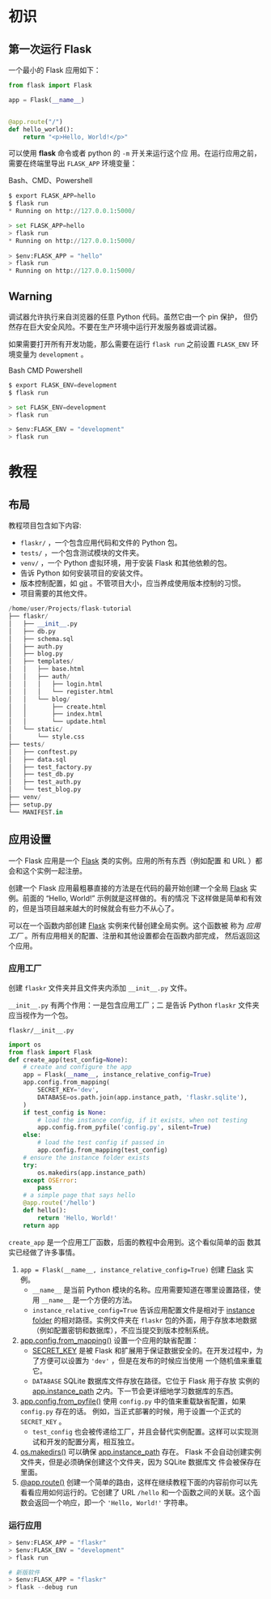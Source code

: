 # 初识

## 第一次运行 Flask

一个最小的 Flask 应用如下：

```python
from flask import Flask

app = Flask(__name__)


@app.route("/")
def hello_world():
    return "<p>Hello, World!</p>"
```

可以使用 **flask** 命令或者 python 的 `-m` 开关来运行这个应 用。在运行应用之前，需要在终端里导出 `FLASK_APP` 环境变量：

Bash、CMD、Powershell

```python
$ export FLASK_APP=hello
$ flask run 
* Running on http://127.0.0.1:5000/

> set FLASK_APP=hello
> flask run 
* Running on http://127.0.0.1:5000/
 
> $env:FLASK_APP = "hello"
> flask run
* Running on http://127.0.0.1:5000/
```

## Warning

调试器允许执行来自浏览器的任意 Python 代码。虽然它由一个 pin 保护， 但仍然存在巨大安全风险。不要在生产环境中运行开发服务器或调试器。

如果需要打开所有开发功能，那么需要在运行 `flask run` 之前设置 `FLASK_ENV` 环境变量为 `development` 。

Bash CMD Powershell

```python
$ export FLASK_ENV=development
$ flask run

> set FLASK_ENV=development
> flask run

> $env:FLASK_ENV = "development"
> flask run
```

# 教程

## 布局

教程项目包含如下内容:

- `flaskr/` ，一个包含应用代码和文件的 Python 包。
- `tests/` ，一个包含测试模块的文件夹。
- `venv/` ，一个 Python 虚拟环境，用于安装 Flask 和其他依赖的包。
- 告诉 Python 如何安装项目的安装文件。
- 版本控制配置，如 [git](https://git-scm.com/) 。不管项目大小，应当养成使用版本控制的习惯。
- 项目需要的其他文件。

```python
/home/user/Projects/flask-tutorial
├── flaskr/
│   ├── __init__.py
│   ├── db.py
│   ├── schema.sql
│   ├── auth.py
│   ├── blog.py
│   ├── templates/
│   │   ├── base.html
│   │   ├── auth/
│   │   │   ├── login.html
│   │   │   └── register.html
│   │   └── blog/
│   │       ├── create.html
│   │       ├── index.html
│   │       └── update.html
│   └── static/
│       └── style.css
├── tests/
│   ├── conftest.py
│   ├── data.sql
│   ├── test_factory.py
│   ├── test_db.py
│   ├── test_auth.py
│   └── test_blog.py
├── venv/
├── setup.py
└── MANIFEST.in
```

## 应用设置

一个 Flask 应用是一个 [Flask](https://www.bookstack.cn/read/Flask-2.0-zh/8f10a8dae4f4a37e.md#flask.Flask) 类的实例。应用的所有东西（例如配置 和 URL ）都会和这个实例一起注册。

创建一个 Flask 应用最粗暴直接的方法是在代码的最开始创建一个全局 [Flask](https://www.bookstack.cn/read/Flask-2.0-zh/8f10a8dae4f4a37e.md#flask.Flask) 实例。前面的 “Hello, World!” 示例就是这样做的。有的情况 下这样做是简单和有效的，但是当项目越来越大的时候就会有些力不从心了。

可以在一个函数内部创建 [Flask](https://www.bookstack.cn/read/Flask-2.0-zh/8f10a8dae4f4a37e.md#flask.Flask) 实例来代替创建全局实例。这个函数被 称为 *应用工厂* 。所有应用相关的配置、注册和其他设置都会在函数内部完成， 然后返回这个应用。

### 应用工厂

创建 `flaskr` 文件夹并且文件夹内添加 `__init__.py` 文件。

 `__init__.py` 有两个作用：一是包含应用工厂；二 是告诉 Python `flaskr` 文件夹应当视作为一个包。

`flaskr/__init__.py`

```python
import os
from flask import Flask
def create_app(test_config=None):
    # create and configure the app
    app = Flask(__name__, instance_relative_config=True)
    app.config.from_mapping(
        SECRET_KEY='dev',
        DATABASE=os.path.join(app.instance_path, 'flaskr.sqlite'),
    )
    if test_config is None:
        # load the instance config, if it exists, when not testing
        app.config.from_pyfile('config.py', silent=True)
    else:
        # load the test config if passed in
        app.config.from_mapping(test_config)
    # ensure the instance folder exists
    try:
        os.makedirs(app.instance_path)
    except OSError:
        pass
    # a simple page that says hello
    @app.route('/hello')
    def hello():
        return 'Hello, World!'
    return app
```

`create_app` 是一个应用工厂函数，后面的教程中会用到。这个看似简单的函 数其实已经做了许多事情。

1. `app = Flask(__name__, instance_relative_config=True)` 创建 [Flask](https://www.bookstack.cn/read/Flask-2.0-zh/8f10a8dae4f4a37e.md#flask.Flask) 实例。
   - `__name__` 是当前 Python 模块的名称。应用需要知道在哪里设置路径，使用 `__name__` 是一个方便的方法。
   - `instance_relative_config=True` 告诉应用配置文件是相对于 [instance folder](https://www.bookstack.cn/read/Flask-2.0-zh/62c834b02dae9a1c.md#instance-folders) 的相对路径。实例文件夹在 `flaskr` 包的外面，用于存放本地数据（例如配置密钥和数据库），不应当提交到版本控制系统。
2. [app.config.from_mapping()](https://www.bookstack.cn/read/Flask-2.0-zh/8f10a8dae4f4a37e.md#flask.Config.from_mapping) 设置一个应用的缺省配置：
   - [SECRET_KEY](https://www.bookstack.cn/read/Flask-2.0-zh/62c834b02dae9a1c.md#SECRET_KEY) 是被 Flask 和扩展用于保证数据安全的。在开发过程中，为了方便可以设置为 `'dev'` ，但是在发布的时候应当使用 一个随机值来重载它。
   - `DATABASE` SQLite 数据库文件存放在路径。它位于 Flask 用于存放 实例的 [app.instance_path](https://www.bookstack.cn/read/Flask-2.0-zh/8f10a8dae4f4a37e.md#flask.Flask.instance_path) 之内。下一节会更详细地学习数据库的东西。
3. [app.config.from_pyfile()](https://www.bookstack.cn/read/Flask-2.0-zh/8f10a8dae4f4a37e.md#flask.Config.from_pyfile) 使用 `config.py` 中的值来重载缺省配置，如果 `config.py` 存在的话。 例如，当正式部署的时候，用于设置一个正式的 `SECRET_KEY` 。
   - `test_config` 也会被传递给工厂，并且会替代实例配置。这样可以实现测试和开发的配置分离，相互独立。
4. [os.makedirs()](https://docs.python.org/3/library/os.html#os.makedirs) 可以确保 [app.instance_path](https://www.bookstack.cn/read/Flask-2.0-zh/8f10a8dae4f4a37e.md#flask.Flask.instance_path) 存在。 Flask 不会自动创建实例文件夹，但是必须确保创建这个文件夹，因为 SQLite 数据库文 件会被保存在里面。
5. [@app.route()](https://www.bookstack.cn/read/Flask-2.0-zh/8f10a8dae4f4a37e.md#flask.Flask.route) 创建一个简单的路由，这样在继续教程下面的内容前你可以先看看应用如何运行的。它创建了 URL `/hello` 和一个函数之间的关联。这个函数会返回一个响应，即一个 `'Hello, World!'` 字符串。

### 运行应用

```python
> $env:FLASK_APP = "flaskr"
> $env:FLASK_ENV = "development"
> flask run

# 新版软件
> $env:FLASK_APP = "flaskr"
> flask --debug run
```

